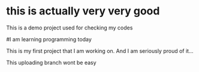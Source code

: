 # this is actually very very good

This is a demo project used for checking my codes

#I am learning programming today

This is my first project that I am working on. And I am seriously proud of it...

This uploading branch wont be easy
